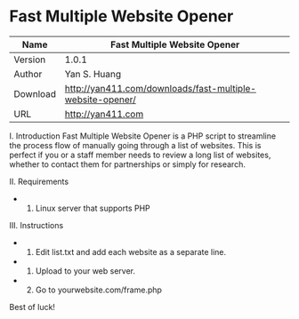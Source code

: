 # Fast Multiple Website Opener

Name  | Fast Multiple Website Opener
------------- | -------------
Version | 1.0.1
Author | Yan S. Huang
Download | http://yan411.com/downloads/fast-multiple-website-opener/
URL | http://yan411.com


I. Introduction
Fast Multiple Website Opener is a PHP script to streamline the process flow of manually going through a list of websites. This is perfect if you or a staff member needs to review a long list of websites, whether to contact them for partnerships or simply for research.

II. Requirements
- 1. Linux server that supports PHP

III. Instructions
- 1. Edit list.txt and add each website as a separate line.
- 1. Upload to your web server.
- 2. Go to yourwebsite.com/frame.php

Best of luck!

